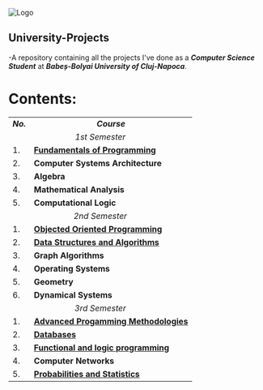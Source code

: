 ![Logo](https://www.cs.ubbcluj.ro/wp-content/themes/CSUBB/images/logo.png)

## University-Projects
-A repository containing all the projects I've done as a ***Computer Science Student*** at ***Babeș-Bolyai University of Cluj-Napoca***.

# Contents:
<table align=center>
  <tr align=center>
    <td> <b><i>No.</b></i> </td>
    <td> <b><i>Course</b></i> </td>
  </tr>
  <tr>
    <td colspan=2 align=center><i>1st Semester</i></td>
  </tr>
  <tr>
    <td> 1. </td>
    <td> <a href="https://github.com/Sbu21/BattleshipsGame"><b>Fundamentals of Programming</b></a> </td>
  </tr>
  <tr>
    <td> 2. </td>
    <td> <b>Computer Systems Architecture</b> </td>
  </tr>
  <tr>
    <td> 3. </td>
    <td> <b>Algebra</b> </td>
  </tr>
  <tr>
    <td> 4. </td>
    <td> <b>Mathematical Analysis</b> </td>
  </tr>
  <tr>
    <td> 5. </td>
    <td> <b>Computational Logic</b> </td>
  </tr>
  <tr>
    <td colspan=2 align=center><i>2nd Semester</i></td>
  </tr>
      <tr>
    <td> 1. </td>
    <td> <a href="https://github.com/Sbu21/Life-after-school-gui"><b>Objected Oriented Programming</b></a> </td>
  </tr>
  <tr>
    <td> 2. </td>
    <td> <a href="https://github.com/Sbu21/DataStructuresAndAlgorithms"><b>Data Structures and Algorithms</b></a> </td>
  </tr>
  <tr>
    <td> 3. </td>
    <td><b>Graph Algorithms</b>  </td>
  </tr>
  <tr>
    <td> 4. </td>
    <td> <b>Operating Systems</b> </td>
  </tr>
  <tr>
    <td> 5. </td>
    <td> <b>Geometry</b> </td>
  </tr>
  <tr>
    <td> 6. </td>
    <td> <b>Dynamical Systems</b></td>
  </tr>
  <tr>
    <td colspan=2 align=center><i>3rd Semester</i></td>
  </tr>
    <tr>
    <td> 1. </td>
    <td> <a href="https://github.com/Sbu21/ToyLanguageInterpreter.git"><b>Advanced Progamming Methodologies</b></a> </td>
  </tr>
  <tr>
    <td> 2. </td>
    <td> <a href="https://github.com/Sbu21/IntegratedCircuitShopDatabase"><b>Databases</b></a> </td>
  </tr>
  <tr>
    <td> 3. </td>
    <td> <a href="https://github.com/Sbu21/FunctionalAndLogicProgramming"><b>Functional and logic programming</b></a>  </td>
  </tr>
  <tr>
    <td> 4. </td>
    <td> <b>Computer Networks</b> </td>
  </tr>
  <tr>
    <td> 5. </td>
    <td> <a href="https://github.com/Sbu21/MatLabProjects"><b>Probabilities and Statistics</b></a> </td>
  </tr>
</table>
